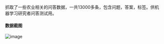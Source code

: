 抓取了一些农业相关的问答数据，一共13000多条，包含问题，答案，标签。供机器学习研究者问答测试用。
#### 数据截图
![image](https://github.com/qianzhengyang/AllDataPackages/blob/master/images/argr-json.png)

